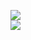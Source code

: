 [![](https://img.shields.io/badge/Made%20With-Github%20Spray-lightgrey.svg?style=for-the-badge&logo=github)](https://github.com/Annihil/github-spray#19233)  
[![](https://i.imgur.com/2DrTn0Z.gif)](https://github.com/Annihil/github-spray)